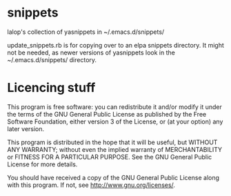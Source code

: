 snippets
========

lalop's collection of yasnippets in ~/.emacs.d/snippets/

update_snippets.rb is for copying over to an elpa snippets directory.  It might not be needed, as newer versions of yasnippets look in the ~/.emacs.d/snippets/ directory.


Licencing stuff
========

This program is free software: you can redistribute it and/or modify
it under the terms of the GNU General Public License as published by
the Free Software Foundation, either version 3 of the License, or
(at your option) any later version.

This program is distributed in the hope that it will be useful,
but WITHOUT ANY WARRANTY; without even the implied warranty of
MERCHANTABILITY or FITNESS FOR A PARTICULAR PURPOSE.  See the
GNU General Public License for more details.

You should have received a copy of the GNU General Public License
along with this program.  If not, see <http://www.gnu.org/licenses/>.